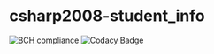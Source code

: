 # csharp2008-student_info
[![BCH compliance](https://bettercodehub.com/edge/badge/jamg26/csharp2008-student_info?branch=master)](https://bettercodehub.com/)
[![Codacy Badge](https://api.codacy.com/project/badge/Grade/6418ae09e4314b20bf26789424379113)](https://app.codacy.com/app/jammmg26/csharp2008-student_info?utm_source=github.com&utm_medium=referral&utm_content=jamg26/csharp2008-student_info&utm_campaign=Badge_Grade_Dashboard)
